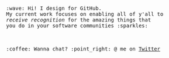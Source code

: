 <p>
  <br><br>
  <samp>
    :wave: Hi! I design for GitHub.
    <br>My current work focuses on enabling all of y'all to
      <br><em>receive recognition</em> for the amazing things that
    <br>you do in your software communities :sparkles:<br><br>
    <br><br>:coffee: Wanna chat? :point_right: @ me on <a href="https://twitter.com/pifafu">Twitter</a>
</p>
